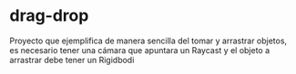 # drag-drop
Proyecto que ejemplifica de manera sencilla del tomar y arrastrar objetos, es necesario tener una cámara que apuntara un Raycast y el objeto a arrastrar debe tener un Rigidbodi
